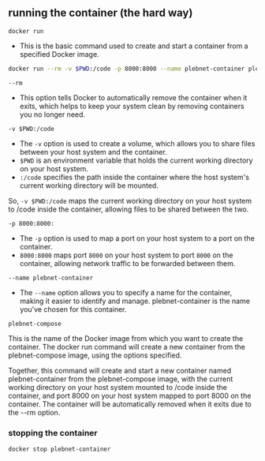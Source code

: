 
## running the container (the hard way)


`docker run`

* This is the basic command used to create and start a container from a specified Docker image.

```sh
docker run --rm -v $PWD:/code -p 8000:8000 --name plebnet-container plebnet-compose
```

`--rm`

* This option tells Docker to automatically remove the container when it exits, which helps to keep your system clean by removing containers you no longer need.

`-v $PWD:/code`

* The `-v` option is used to create a volume, which allows you to share files between your host system and the container.
* `$PWD` is an environment variable that holds the current working directory on your host system.
* `:/code` specifies the path inside the container where the host system's current working directory will be mounted.

So, `-v $PWD:/code` maps the current working directory on your host system to /code inside the container, allowing files to be shared between the two.

`-p 8000:8000:`

* The `-p` option is used to map a port on your host system to a port on the container.
* `8000:8000` maps port `8000` on your host system to port `8000` on the container, allowing network traffic to be forwarded between them.

`--name plebnet-container`

* The `--name` option allows you to specify a name for the container, making it easier to identify and manage.
plebnet-container is the name you've chosen for this container.

`plebnet-compose`

This is the name of the Docker image from which you want to create the container.
The docker run command will create a new container from the plebnet-compose image, using the options specified.


Together, this command will create and start a new container named plebnet-container from the plebnet-compose image, with the current working directory on your host system mounted to /code inside the container, and port 8000 on your host system mapped to port 8000 on the container. The container will be automatically removed when it exits due to the --rm option.

### stopping the container

```sh
docker stop plebnet-container
```
